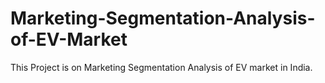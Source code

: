 # Marketing-Segmentation-Analysis-of-EV-Market
This Project is on Marketing Segmentation Analysis of EV market in India.
